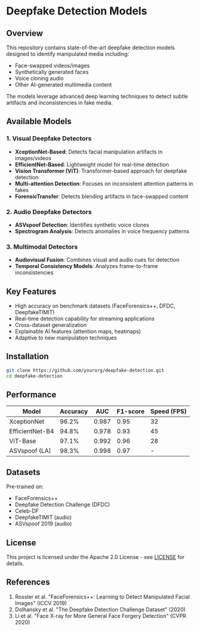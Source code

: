 # Deepfake Detection Models

## Overview

This repository contains state-of-the-art deepfake detection models designed to identify manipulated media including:
- Face-swapped videos/images
- Synthetically generated faces
- Voice cloning audio
- Other AI-generated multimedia content

The models leverage advanced deep learning techniques to detect subtle artifacts and inconsistencies in fake media.

## Available Models

### 1. **Visual Deepfake Detectors**
- **XceptionNet-Based**: Detects facial manipulation artifacts in images/videos
- **EfficientNet-Based**: Lightweight model for real-time detection
- **Vision Transformer (ViT)**: Transformer-based approach for deepfake detection
- **Multi-attention Detection**: Focuses on inconsistent attention patterns in fakes
- **ForensicTransfer**: Detects blending artifacts in face-swapped content

### 2. **Audio Deepfake Detectors**
- **ASVspoof Detection**: Identifies synthetic voice clones
- **Spectrogram Analysis**: Detects anomalies in voice frequency patterns

### 3. **Multimodal Detectors**
- **Audiovisual Fusion**: Combines visual and audio cues for detection
- **Temporal Consistency Models**: Analyzes frame-to-frame inconsistencies

## Key Features

- High accuracy on benchmark datasets (FaceForensics++, DFDC, DeepfakeTIMIT)
- Real-time detection capability for streaming applications
- Cross-dataset generalization
- Explainable AI features (attention maps, heatmaps)
- Adaptive to new manipulation techniques

## Installation

```bash
git clone https://github.com/yourorg/deepfake-detection.git
cd deepfake-detection
```

## Performance

| Model               | Accuracy | AUC   | F1-score | Speed (FPS) |
|---------------------|----------|-------|----------|-------------|
| XceptionNet         | 96.2%    | 0.987 | 0.95     | 32          |
| EfficientNet-B4     | 94.8%    | 0.978 | 0.93     | 45          |
| ViT-Base           | 97.1%    | 0.992 | 0.96     | 28          |
| ASVspoof (LA)      | 98.3%    | 0.998 | 0.97     | -           |

## Datasets

Pre-trained on:
- FaceForensics++
- Deepfake Detection Challenge (DFDC)
- Celeb-DF
- DeepfakeTIMIT (audio)
- ASVspoof 2019 (audio)

## License

This project is licensed under the Apache 2.0 License - see [LICENSE](LICENSE) for details.

## References

1. Rossler et al. "FaceForensics++: Learning to Detect Manipulated Facial Images" (ICCV 2019)
2. Dolhansky et al. "The Deepfake Detection Challenge Dataset" (2020)
3. Li et al. "Face X-ray for More General Face Forgery Detection" (CVPR 2020)


